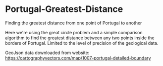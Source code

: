 # Portugal-Greatest-Distance
Finding the greatest distance from one point of Portugal to another

Here we're using the great circle problem and a simple comparison algorithm to find the greatest distance between any two points inside the borders of Portugal. Limited to the level of precision of the geological data.

GeoJson data downloaded from website:
https://cartographyvectors.com/map/1007-portugal-detailed-boundary

